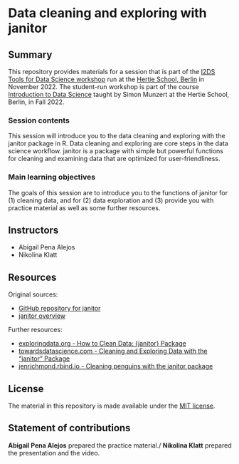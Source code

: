 # Data cleaning and exploring with janitor


## Summary

This repository provides materials for a session that is part of the [I2DS Tools for Data Science workshop](https://github.com/intro-to-data-science-22-workshop) run at the [Hertie School, Berlin](https://www.hertie-school.org/en/) in November 2022. The student-run workshop is part of the course [Introduction to Data Science](https://github.com/intro-to-data-science-22) taught by Simon Munzert at the Hertie School, Berlin, in Fall 2022.

### Session contents

This session will introduce you to the data cleaning and exploring with the janitor package in R. Data cleaning and exploring are core steps in the data science workflow. janitor is a package with simple but powerful functions for cleaning and examining data that are optimized for user-friendliness.

### Main learning objectives

The goals of this session are to introduce you to the functions of janitor for (1) cleaning data, and for (2) data exploration and (3) provide you with practice material as well as some further resources.

## Instructors

- Abigail Pena Alejos
- Nikolina Klatt

## Resources

Original sources:
-	[GitHub repository for janitor](https://github.com/sfirke/janitor)
- [janitor overview](https://sfirke.github.io/janitor/articles/janitor.html)

Further resources:
+ [exploringdata.org - How to Clean Data: {janitor} Package](https://www.exploringdata.org/post/how-to-clean-data-janitor-package/)
+ [towardsdatascience.com - Cleaning and Exploring Data with the “janitor” Package ](https://towardsdatascience.com/cleaning-and-exploring-data-with-the-janitor-package-ee4a3edf085e)
+ [jenrichmond.rbind.io - Cleaning penguins with the janitor package ](http://jenrichmond.rbind.io/post/digging-into-the-janitor-package/)

## License

The material in this repository is made available under the [MIT license](http://opensource.org/licenses/mit-license.php). 

## Statement of contributions

**Abigail Pena Alejos** prepared the practice material./
**Nikolina Klatt** prepared the presentation and the video.
